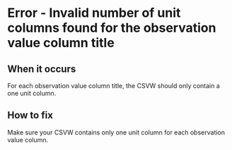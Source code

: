 # Error - Invalid number of unit columns found for the observation value column title

## When it occurs

For each observation value column title, the CSVW should only contain a one unit column.

## How to fix

Make sure your CSVW contains only one unit column for each observation value column.

